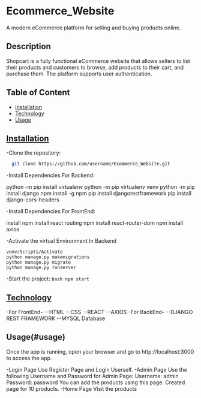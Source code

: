 # Ecommerce_Website

A modern eCommerce platform for selling and buying products online.

## Description

Shopcart is a fully functional eCommerce website that allows sellers to list their products and customers to browse, add products to their cart, and purchase them.
The platform supports user authentication.

## Table of Content

- [Installation](#installation)
- [Technology](#technologies)
- [Usage](#usage)

## [Installation](#installation)

-Clone the repository:
  ```bash
    git clone https://github.com/username/Ecommerce_Website.git
  ```

-Install Dependencies For Backend:

  python -m pip install virtualenv
  python -m pip virtualenv venv
  python -m pip install django
  npm install -g npm
  pip install djangorestframework
  pip install django-cors-headers

  
-Install Dependencies For FrontEnd:

  install npm
  install react routing
  npm install react-router-dom
  npm install axios

-Activate the virtual Environment In Backend

    venv/Scripts/Activate
    python manage.py makemigrations
    python manage.py migrate
    python manage.py runserver    
    
-Start the project:
    ```bash
    npm start
    ```
## [Technology](#technologies)
-For FrontEnd-
  --HTML
  --CSS
  --REACT
  --AXIOS
-For BackEnd-
  --DJANGO REST FRAMEWORK
  --MYSQL Database

## Usage(#usage)

Once the app is running, open your browser and go to http://localhost:3000 to access the app.

-Login Page
  Use Register Page and Login Userself.
-Admin Page
  Use the following Username and Password for Admin Page:
        Username: admin
        Password: password
  You can add the products using this page. Created page for 10 products.
-Home Page
  Visit the products




  
  
  

     
